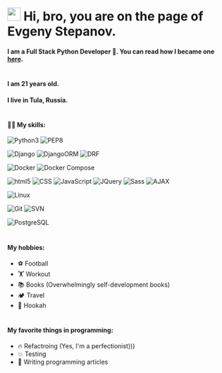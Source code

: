 <h1><img src="https://emojis.slackmojis.com/emojis/images/1531849430/4246/blob-sunglasses.gif?1531849430" width="30"/> Hi, bro, you are on the page of Evgeny Stepanov.</h1>

#### I am a Full Stack Python Developer 🐍. You can read how I became one [here][1].
[1]: https://habr.com/ru/company/pvs-studio/blog/584962/ "here"

#
#### I am 21 years old.
#### I live in Tula, Russia.

#
#### 👨‍💻 My skills:
<p>
  <img alt="Python3" src="https://img.shields.io/badge/-Python3-blue?style=flat-square&logo=python&logoColor=white" />
  <img alt="PEP8" src="https://img.shields.io/badge/-PEP8-blue?style=flat-square&logo=python&logoColor=white" />
</p>

<p>
  <img alt="Django" src="https://img.shields.io/badge/-Django-074c32?style=flat-square&logo=django&logoColor=white" />
  <img alt="DjangoORM" src="https://img.shields.io/badge/-DjangoORM-074c32?style=flat-square&logo=django&logoColor=white" />
  <img alt="DRF" src="https://img.shields.io/badge/-DRF-074c32?style=flat-square&logo=django&logoColor=white" />
</p>

<p>
  <img alt="Docker" src="https://img.shields.io/badge/-Docker-46a2f1?style=flat-square&logo=docker&logoColor=white" />
  <img alt="Docker Compose" src="https://img.shields.io/badge/-Docker Compose-46a2f1?style=flat-square&logo=docker&logoColor=white" />
</p>

<p>
  <img alt="html5" src="https://img.shields.io/badge/-HTML5-E34F26?style=flat-square&logo=html5&logoColor=white" />
  <img alt="CSS" src="https://img.shields.io/badge/-CSS-2987c5?style=flat-square&logo=css&logoColor=white" />
  <img alt="JavaScript" src="https://img.shields.io/badge/-JavaScript-fae043?style=flat-square&logo=javascript&logoColor=white" />
  <img alt="JQuery" src="https://img.shields.io/badge/-JQuery-0968ac?style=flat-square&logo=jquery&logoColor=white" />
  <img alt="Sass" src="https://img.shields.io/badge/-Sass-CC6699?style=flat-square&logo=sass&logoColor=white" />
  <img alt="AJAX" src="https://img.shields.io/badge/-AJAX-208dc6?style=flat-square&logo=ajax&logoColor=white" />
</p>

<p>
  <img alt="Linux" src="https://img.shields.io/badge/-Linux-000?style=flat-square&logo=linux&logoColor=white" />
</p>

<p>
  <img alt="Git" src="https://img.shields.io/badge/-Git-F05032?style=flat-square&logo=git&logoColor=white" />
  <img alt="SVN" src="https://img.shields.io/badge/-SVN-7b9cc7?style=flat-square&logo=subversion&logoColor=white" />
</p>

<p>
  <img alt="PostgreSQL" src="https://img.shields.io/badge/-PostgreSQL-26678e?style=flat-square&logo=postgresql&logoColor=white" />
</p>

#
#### My hobbies:
* ⚽ Football
* 🏋️‍ Workout
* 📚 Books (Overwhelmingly self-development books)
* 🏕 Travel
* 💨 Hookah

#
#### My favorite things in programming:
* 🔥 Refactroing (Yes, I'm a perfectionist)))
* 💥 Testing
* 📝 Writing programming articles
